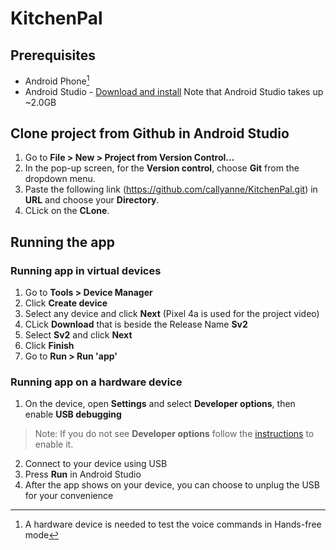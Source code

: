 # KitchenPal

## Prerequisites
* Android Phone[^1]
* Android Studio - [Download and install](https://www.google.com/aclk?sa=l&ai=DChcSEwjziL-phM74AhXKfSsKHYmCBP8YABAAGgJzZg&sig=AOD64_1dzA6n6U6xIgEgkz3HSsRO-Y863w&q&adurl&ved=2ahUKEwjPkLiphM74AhVZ4jgGHd_NBgAQ0Qx6BAgCEAE) Note that Android Studio takes up ~2.0GB

## Clone project from Github in Android Studio
1. Go to **File > New > Project from Version Control...**
2. In the pop-up screen, for the **Version control**, choose **Git** from the dropdown menu.
3. Paste the following link (https://github.com/callyanne/KitchenPal.git) in **URL** and choose your **Directory**.
4. CLick on the **CLone**.

## Running the app
### Running app in virtual devices
1. Go to **Tools > Device Manager**
2. Click **Create device**
3. Select any device and click **Next** (Pixel 4a is used for the project video)
4. CLick **Download** that is beside the Release Name **Sv2**
5. Select **Sv2** and click **Next**
5. Click **Finish**
6. Go to **Run > Run 'app'**

### Running app on a hardware device
1. On the device, open **Settings** and select **Developer options**, then enable **USB debugging**
>Note: If you do not see **Developer options** follow the [instructions](https://developer.android.com/studio/debug/dev-options) to enable it.
2. Connect to your device using USB
3. Press **Run** in Android Studio
4. After the app shows on your device, you can choose to unplug the USB for your convenience

[^1]: A hardware device is needed to test the voice commands in Hands-free mode
